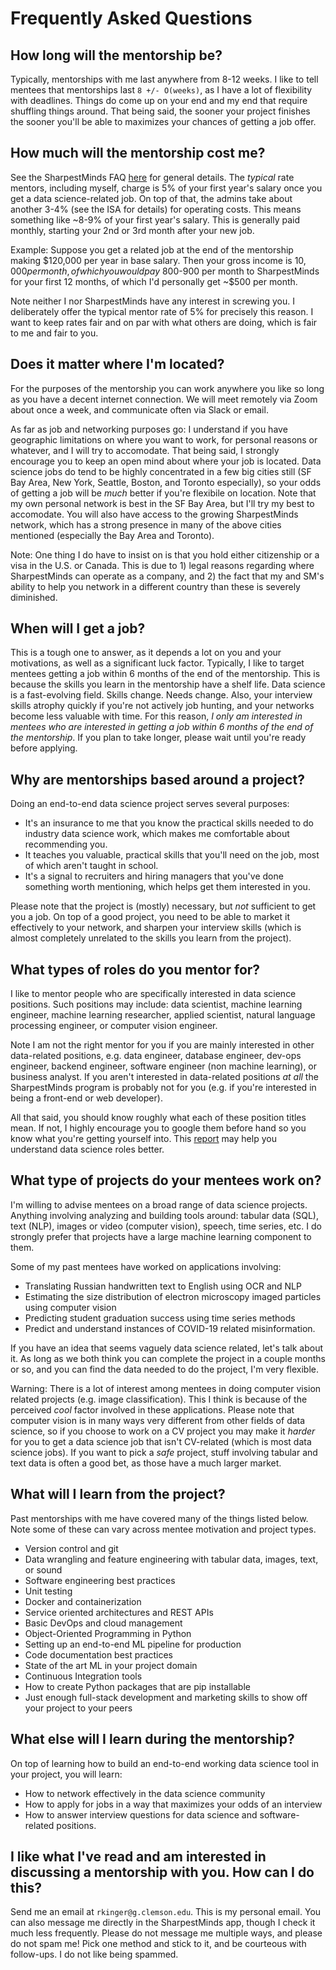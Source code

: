 # Frequently Asked Questions

## How long will the mentorship be?
Typically, mentorships with me last anywhere from 8-12 weeks. I like to tell mentees that mentorships last `8 +/- O(weeks)`, as I have a lot of flexibility with deadlines. Things do come up on your end and my end that require shuffling things around. That being said, the sooner your project finishes the sooner you'll be able to maximizes your chances of getting a job offer.

## How much will the mentorship cost me?
See the SharpestMinds FAQ [here](https://www.sharpestminds.com/faq) for general details. The _typical_ rate mentors, including myself, charge is 5% of your first year's salary once you get a data science-related job. On top of that, the admins take about another 3-4% (see the ISA for details) for operating costs. This means something like ~8-9% of your first year's salary. This is generally paid monthly, starting your 2nd or 3rd month after your new job.

Example: Suppose you get a related job at the end of the mentorship making $120,000 per year in base salary. Then your gross income is $10,000 per month, of which you would pay ~$800-900 per month to SharpestMinds for your first 12 months, of which I'd personally get ~$500 per month.

Note neither I nor SharpestMinds have any interest in screwing you. I deliberately offer the typical mentor rate of 5% for precisely this reason. I want to keep rates fair and on par with what others are doing, which is fair to me and fair to you.

## Does it matter where I'm located?
For the purposes of the mentorship you can work anywhere you like so long as you have a decent internet connection. We will meet remotely via Zoom about once a week, and communicate often via Slack or email.

As far as job and networking purposes go: I understand if you have geographic limitations on where you want to work, for personal reasons or whatever, and I will try to accomodate. That being said, I strongly encourage you to keep an open mind about where your job is located. Data science jobs do tend to be highly concentrated in a few big cities still (SF Bay Area, New York, Seattle, Boston, and Toronto especially), so your odds of getting a job will be *much* better if you're flexibile on location. Note that my own personal network is best in the SF Bay Area, but I'll try my best to accomodate. You will also have access to the growing SharpestMinds network, which has a strong presence in many of the above cities mentioned (especially the Bay Area and Toronto).

Note: One thing I do have to insist on is that you hold either citizenship or a visa in the U.S. or Canada. This is due to 1) legal reasons regarding where SharpestMinds can operate as a company, and 2) the fact that my and SM's ability to help you network in a different country than these is severely diminished.

## When will I get a job?
This is a tough one to answer, as it depends a lot on you and your motivations, as well as a significant luck factor. Typically, I like to target mentees getting a job within 6 months of the end of the mentorship. This is because the skills you learn in the mentorship have a shelf life. Data science is a fast-evolving field. Skills change. Needs change. Also, your interview skills atrophy quickly if you're not actively job hunting, and your networks become less valuable with time. For this reason, *I only am interested in mentees who are interested in getting a job within 6 months of the end of the mentorship*. If you plan to take longer, please wait until you're ready before applying.

## Why are mentorships based around a project?
Doing an end-to-end data science project serves several purposes:
- It's an insurance to me that you know the practical skills needed to do industry data science work, which makes me comfortable about recommending you.
- It teaches you valuable, practical skills that you'll need on the job, most of which aren't taught in school.
- It's a signal to recruiters and hiring managers that you've done something worth mentioning, which helps get them interested in you.

Please note that the project is (mostly) necessary, but *not* sufficient to get you a job. On top of a good project, you need to be able to market it effectively to your network, and sharpen your interview skills (which is almost completely unrelated to the skills you learn from the project).

## What types of roles do you mentor for?
I like to mentor people who are specifically interested in data science positions. Such positions may include: data scientist, machine learning engineer, machine learning researcher, applied scientist, natural language processing engineer, or computer vision engineer.

Note I am not the right mentor for you if you are mainly interested in other data-related positions, e.g. data engineer, database engineer, dev-ops engineer, backend engineer, software engineer (non machine learning), or business analyst. If you aren't interested in data-related positions *at all* the SharpestMinds program is probably not for you (e.g. if you're interested in being a front-end or web developer).

All that said, you should know roughly what each of these position titles mean. If not, I highly encourage you to google them before hand so you know what you're getting yourself into. This [report](https://workera.ai/candidates/report/) may help you understand data science roles better.

## What type of projects do your mentees work on?
I'm willing to advise mentees on a broad range of data science projects. Anything involving analyzing and building tools around: tabular data (SQL), text (NLP), images or video (computer vision), speech, time series, etc. I do strongly prefer that projects have a large machine learning component to them.

Some of my past mentees have worked on applications involving:
- Translating Russian handwritten text to English using OCR and NLP
- Estimating the size distribution of electron microscopy imaged particles using computer vision
- Predicting student graduation success using time series methods
- Predict and understand instances of COVID-19 related misinformation.

If you have an idea that seems vaguely data science related, let's talk about it. As long as we both think you can complete the project in a couple months or so, and you can find the data needed to do the project, I'm very flexible.

Warning: There is a lot of interest among mentees in doing computer vision related projects (e.g. image classification). This I think is because of the perceived _cool_ factor involved in these applications. Please note that computer vision is in many ways very different from other fields of data science, so if you choose to work on a CV project you may make it *harder* for you to get a data science job that isn't CV-related (which is most data science jobs). If you want to pick a _safe_ project, stuff involving tabular and text data is often a good bet, as those have a much larger market.

## What will I learn from the project?
Past mentorships with me have covered many of the things listed below. Note some of these can vary across mentee motivation and project types.
- Version control and git
- Data wrangling and feature engineering with tabular data, images, text, or sound
- Software engineering best practices
- Unit testing
- Docker and containerization
- Service oriented architectures and REST APIs
- Basic DevOps and cloud management
- Object-Oriented Programming in Python
- Setting up an end-to-end ML pipeline for production
- Code documentation best practices
- State of the art ML in your project domain
- Continuous Integration tools
- How to create Python packages that are pip installable
- Just enough full-stack development and marketing skills to show off your project to your peers

## What else will I learn during the mentorship?
On top of learning how to build an end-to-end working data science tool in your project, you will learn:
- How to network effectively in the data science community
- How to apply for jobs in a way that maximizes your odds of an interview
- How to answer interview questions for data science and software-related positions.

## I like what I've read and am interested in discussing a mentorship with you. How can I do this?
Send me an email at `rkinger@g.clemson.edu`. This is my personal email. You can also message me directly in the SharpestMinds app, though I check it much less frequently. Please do not message me multiple ways, and please do not spam me! Pick one method and stick to it, and be courteous with follow-ups. I do not like being spammed.

